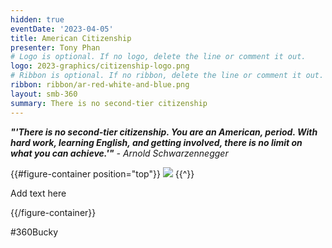 ```yaml
---
hidden: true
eventDate: '2023-04-05'
title: American Citizenship
presenter: Tony Phan
# Logo is optional. If no logo, delete the line or comment it out.
logo: 2023-graphics/citizenship-logo.png
# Ribbon is optional. If no ribbon, delete the line or comment it out.
ribbon: ribbon/ar-red-white-and-blue.png
layout: smb-360
summary: There is no second-tier citizenship
---
```


***"'There is no second-tier citizenship. You are an American, period. With hard work, learning English, and getting involved, there is no limit on what you can achieve.'"*** *- Arnold Schwarzennegger*

{{#figure-container position="top"}}
<img src="2023-graphics/citizenship-pic-01.jpg" class="Maw(100%)">
{{^}}

Add text here

{{/figure-container}}

#360Bucky


